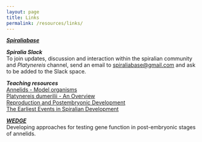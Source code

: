 ```yaml
---
layout: page
title: Links
permalink: /resources/links/
---
```



[***Spiraliabase***](https://www.spiraliabase.org/) <br>


***Spiralia Slack*** <br>
To join updates, discussion and interaction within the spiralian community and *Platynereis* channel, send an email to [spiraliabase@gmail.com](mailto:spiraliabase@gmail.com) and ask to be added to the Slack space.


***Teaching resources*** <br>
[Annelids - Model organisms](https://digital-marine.sorbonne-universite.fr/index.php/annelids) <br>
[Platynereis dumerilii - An Overview](https://av.tib.eu/media/9118) <br>
[Reproduction and Postembryonic Development](https://av.tib.eu/media/23194) <br>
[The Earliest Events in Spiralian Development](https://av.tib.eu/media/23043?hl=Platynereishttps://av.tib.eu/media/23043?hl=Platynereis) 


[***WEDGE***](https://wormsontheedge.weebly.com/) <br>
Developing approaches for testing gene function in post-embryonic stages of annelids.

